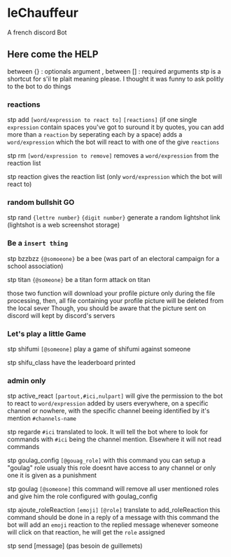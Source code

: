 # leChauffeur
A french discord Bot

## Here come the HELP
between {} : optionals argument , between [] : required arguments
stp is a shortcut for s'il te plait meaning please.
I thought it was funny to ask politly to the bot to do things

### reactions
 stp add `[word/expression to react to]` `[reactions]` (if one single `expression` contain spaces you've got to suround it by quotes, you can add more than a `reaction` by seperating each by a space)
 adds a `word/expression` which the bot will react to with one of the give `reactions`

stp rm `[word/expression to remove]`
removes a `word/expression` from the reaction list

stp reaction
gives the reaction list (only `word/expression` which the bot will react to)

### random bullshit GO
stp rand `{lettre number}` `{digit number}`
generate a random lightshot link (lightshot is a web screenshot storage)

### Be a `insert thing`
stp bzzbzz `{@somoeone}`
be a bee (was part of an electoral campaign for a school association)

stp titan `{@someone}`
be a titan form attack on titan

those two function will download your profile picture only during the file processing, then, all file containing your profile picture will be deleted from the local sever
Though, you should be aware that the picture sent on discord will kept by discord's servers

### Let's play a little Game
stp shifumi `[@someone]`
play a game of shifumi against someone

stp shifu_class
have the leaderboard printed

### admin only
stp active_react `[partout,#ici,nulpart]`
will give the permission to the bot to react to `word/expression` added by users everywhere, on a specific channel or nowhere,
with the specific channel beeing identified by it's mention `#channels-name`

stp regarde `#ici`
translated to look.
It will tell the bot where to look for commands with `#ici` being the channel mention.
Elsewhere it will not read commands

stp goulag_config `[@gouag_role]`
with this command you can setup a "goulag" role
usualy this role doesnt have access to any channel or only one
it is given as a punishment

stp goulag `[@someone]`
this command will remove all user mentioned roles and give him the role configured with goulag_config

stp ajoute_roleReaction `[emoji]` `[@role]` 
translate to add_roleReaction
this command should be done in a reply of a message
with this command the bot will add an `emoji` reaction to the replied message
whenever someone will click on that reaction, he will get the `role` assigned

stp send [message] (pas besoin de guillemets)
